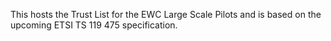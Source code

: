 This hosts the Trust List for the EWC Large Scale Pilots and is based on the upcoming ETSI TS 119 475 specification. 
